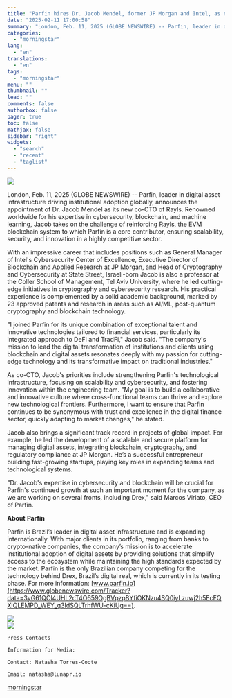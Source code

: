```yaml
---
title: "Parfin hires Dr. Jacob Mendel, former JP Morgan and Intel, as new co-CTO Rayls"
date: "2025-02-11 17:00:58"
summary: "London, Feb. 11, 2025 (GLOBE NEWSWIRE) -- Parfin, leader in digital asset infrastructure driving institutional adoption globally, announces the appointment of Dr. Jacob Mendel as its new co-CTO of Rayls. Renowned worldwide for his expertise in cybersecurity, blockchain, and machine learning, Jacob takes on the challenge of reinforcing Rayls, the..."
categories:
  - "morningstar"
lang:
  - "en"
translations:
  - "en"
tags:
  - "morningstar"
menu: ""
thumbnail: ""
lead: ""
comments: false
authorbox: false
pager: true
toc: false
mathjax: false
sidebar: "right"
widgets:
  - "search"
  - "recent"
  - "taglist"
---
```


![](https://ml-eu.globenewswire.com/Resource/Download/253cfb16-18a1-4b82-bca8-a04f16c52708/parfin-dr-jacob-mendel.png)  


London, Feb. 11, 2025 (GLOBE NEWSWIRE) -- Parfin, leader in digital asset infrastructure driving institutional adoption globally, announces the appointment of Dr. Jacob Mendel as its new co-CTO of Rayls. Renowned worldwide for his expertise in cybersecurity, blockchain, and machine learning, Jacob takes on the challenge of reinforcing Rayls, the EVM blockchain system to which Parfin is a core contributor, ensuring scalability, security, and innovation in a highly competitive sector.

With an impressive career that includes positions such as General Manager of Intel's Cybersecurity Center of Excellence, Executive Director of Blockchain and Applied Research at JP Morgan, and Head of Cryptography and Cybersecurity at State Street, Israeli-born Jacob is also a professor at the Coller School of Management, Tel Aviv University, where he led cutting-edge initiatives in cryptography and cybersecurity research. His practical experience is complemented by a solid academic background, marked by 23 approved patents and research in areas such as AI/ML, post-quantum cryptography and blockchain technology.

"I joined Parfin for its unique combination of exceptional talent and innovative technologies tailored to financial services, particularly its integrated approach to DeFi and TradFi," Jacob said. "The company's mission to lead the digital transformation of institutions and clients using blockchain and digital assets resonates deeply with my passion for cutting-edge technology and its transformative impact on traditional industries."

As co-CTO, Jacob's priorities include strengthening Parfin's technological infrastructure, focusing on scalability and cybersecurity, and fostering innovation within the engineering team. "My goal is to build a collaborative and innovative culture where cross-functional teams can thrive and explore new technological frontiers. Furthermore, I want to ensure that Parfin continues to be synonymous with trust and excellence in the digital finance sector, quickly adapting to market changes," he stated.

Jacob also brings a significant track record in projects of global impact. For example, he led the development of a scalable and secure platform for managing digital assets, integrating blockchain, cryptography, and regulatory compliance at JP Morgan. He’s a successful entrepreneur building fast-growing startups, playing key roles in expanding teams and technological systems.

"Dr. Jacob's expertise in cybersecurity and blockchain will be crucial for Parfin's continued growth at such an important moment for the company, as we are working on several fronts, including Drex," said Marcos Viriato, CEO of Parfin.

**About** **Parfin**

Parfin is Brazil’s leader in digital asset infrastructure and is expanding internationally. With major clients in its portfolio, ranging from banks to crypto-native companies, the company’s mission is to accelerate institutional adoption of digital assets by providing solutions that simplify access to the ecosystem while maintaining the high standards expected by the market. Parfin is the only Brazilian company competing for the technology behind Drex, Brazil’s digital real, which is currently in its testing phase. For more information: [www.parfin.io](https://www.globenewswire.com/Tracker?data=3yG61QOl4UHL2cT4O659OgBVpzpBYfiOKNzu4SQ0iyLzuwj2h5EcFQXlQLEMPD_WEY_q3IdSQLTrhfWU-cKiUg==).

  


 ![](https://www.globenewswire.com/newsroom/ti?nf=MTAwMTA0NzgwNyM0MDIwNTg2MzkjNzAwMDI0ODk3)   
 ![](https://ml-eu.globenewswire.com/media/ZDhmNDg1YmYtMTg2My00MTUxLTkxZjUtOGMwYzllYjQ2ZDU5LTcwMDAyNDg5Nw==/tiny/Parfin.png)
```
Press Contacts 

Information for Media: 

Contact: Natasha Torres-Coote 

Email: natasha@lunapr.io 
```

[morningstar](https://www.morningstar.com/news/globe-newswire/1001047807/parfin-hires-dr-jacob-mendel-former-jp-morgan-and-intel-as-new-co-cto-rayls)
